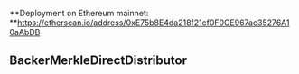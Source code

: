 **Deployment on Ethereum mainnet: **https://etherscan.io/address/0xE75b8E4da218f21cf0F0CE967ac35276A10aAbDB

## BackerMerkleDirectDistributor

